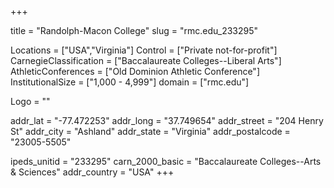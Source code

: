 
+++

title = "Randolph-Macon College"
slug = "rmc.edu_233295"

Locations = ["USA","Virginia"]
Control = ["Private not-for-profit"]
CarnegieClassification = ["Baccalaureate Colleges--Liberal Arts"]
AthleticConferences = ["Old Dominion Athletic Conference"]
InstitutionalSize = ["1,000 - 4,999"]
domain = ["rmc.edu"]

Logo = ""

addr_lat = "-77.472253"
addr_long = "37.749654"
addr_street = "204 Henry St"
addr_city = "Ashland"
addr_state = "Virginia"
addr_postalcode = "23005-5505"

ipeds_unitid = "233295"
carn_2000_basic = "Baccalaureate Colleges--Arts & Sciences"
addr_country = "USA"
+++
    
